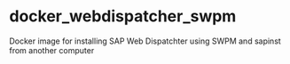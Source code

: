 # docker_webdispatcher_swpm
Docker image for installing SAP Web Dispatchter using SWPM and sapinst from another computer
